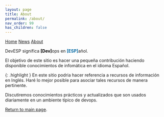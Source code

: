 ```yaml
---
layout: page
title: About
permalink: /about/
nav_order: 99
has_children: false
---
```


[comment]: # (Adds topnav bar above the main image)
<div class="topnav">
 <a class="active" href="../index">Home</a>
 <a href="#news">News</a>
 <a href="../about">About</a>
</div> 

DevESP significa 
<b><font color="black">[Dev]</font></b>ops en 
<b><font color="#0369a3">[ESP]</font></b>añol.

El objetivo de este sitio es hacer una pequeña contribución haciendo disponible conocimientos de infomática en el idioma Español.

{: .highlight }
En este sitio podria hacer referencia a recursos de información en Inglés. Haré lo mejor posible para asociar tales recursos de manera pertinente.

Discutiremos conocimientos prácticos y actualizados que son usados diariamente en un ambiente típico de devops.

[Return to main page]({{site.baseurl}}/).